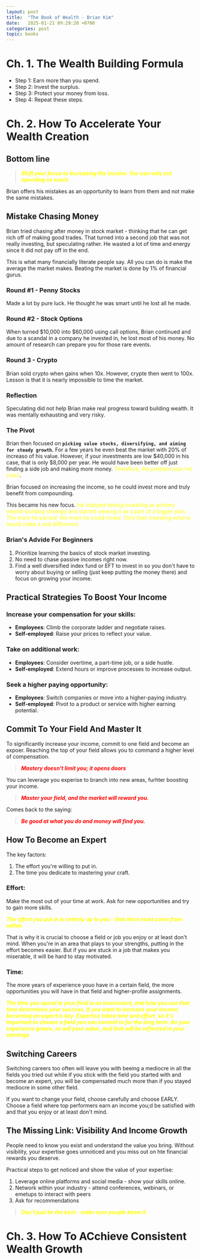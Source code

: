 ```yaml
---
layout: post
title:  "The Book of Wealth - Brian Kim"
date:   2025-01-21 09:29:20 +0700
categories: post
topic: books
---
```



# Ch. 1. The Wealth Building Formula

- Step 1: Earn more than you spend.
- Step 2: Invest the surplus.
- Step 3: Protect your money from loss.
- Step 4: Repeat these steps.

# Ch. 2. How To Accelerate Your Wealth Creation

## Bottom line

> ***<span style="color:yellow;">Shift your focus to increasing the income. You can only cut spending so much.</span>***

Brian offers his mistakes as an opportunity to learn from them and not make the same mistakes.

## Mistake Chasing Money

Brian tried chasing after money in stock market - thinking that he can get rich off of making good trades. That turned into a second job that was not really investing, but speculating rather. He wasted a lot of time and energy since it did not pay off in the end.

This is what many financially literate people say. All you can do is make the average the market makes. Beating the market is done by 1% of financial gurus.

### Round #1 - Penny Stocks

Made a lot by pure luck. He thought he was smart until he lost all he made.

### Round #2 - Stock Options

When turned $10,000 into $60,000 using call options, Brian continued and due to a scandal in a company he invested in, he lost most of his money. No amount of research can prepare you for those rare events. 

### Round 3 - Crypto

Brian sold crypto when gains when 10x. However, crypte then went to 100x. Lesson is that it is nearly impossible to time the market. 


### Reflection

Speculating did not help Brian make real progress toward building wealth. It was mentally exhausting and very risky.

### The Pivot

Brian then focused on **`picking value stocks, diversifying, and aiming for steady growth`.** For a few years he even beat the market with 20% of increaso of his value. However, if your investments are low $40,000 in his case, that is only $8,000 per year. He would have been better off just finding a side job and making more money. <span style="color:yellow;">Therefore, the problem was `THE SCALE`</span>. 

Brian focused on increasing the income, so he could invest more and truly benefit from compounding.

This became his new focus.<span style="color:yellow;"> He stopped seeing investing as primary wealth-building strategy and started viewing it as a part of a bigger plan. The more he earned, the more he could invest. Only then investing returns would make a real difference. </span>

### Brian's Advide For Beginners

1. Prioritize learning the basics of stock market investing.
2. No need to chase passive incomes right now.
3. Find a well diversified index fund or EFT to invest in so you don't have to worry about buying or selling (just keep putting the money there) and focus on growing your income.

## Practical Strategies To Boost Your Income

### Increase your compensation for your skills:

- **Employees**: Climb the corporate ladder and negotiate raises.
- **Self-employed**: Raise your prices to reflect your value.

### Take on additional work:

- **Employees**: Consider overtime, a part-time job, or a side hustle.
- **Self-employed**: Extend hours or improve processes to increase output.

### Seek a higher paying opportunity:

- **Employees**: Switch companies or move into a higher-paying industry.
- **Self-employed**: Pivot to a product or service with higher earning potential.

## Commit To Your Field And Master It

To significantly increase your income, commit to one field and become an expoer. Reaching the top of your field allows you to command a higher level of compensation.

> ***<span style="color:red;">Mastery doesn't limit you; it opens doors</span>***

You can leverage you experise to branch into new areas, furhter boosting your income. 

> ***<span style="color:red;">Master your field, and the market will reward you.</span>***

Comes back to the saying:

> ***<span style="color:red;">Be good at what you do and money will find you.</span>***


## How To Become an Expert

The key factors:

1. The effort you're willing to put in.
2. The time you dedicate to mastering your craft.

### Effort:

Make the most out of your time at work. Ask for new opportunities and try to gain more skills.

***<span style="color:yellow;">The effort you put in is entirely up to you - that drive must come from within.</span>***

That is why it is crucial to choose a field or job you enjoy or at least don't mind. When you're in an area that plays to your strengths, putting in the effort becomes easier. But if you are stuck in a job that makes you miserable, it will be hard to stay motivated.

### Time:

The more years of experience youo have in a certain field, the more opportunities you will have in that field and higher-profile assignments.

***<span style="color:yellow;">The time you spend in your field is an investment, and how you use that time determines your success. If you want to increase your income, becoming an expert is key. Expertise takes time and effort, so it's important to choose a field you can commit to for the long term. As your experience grows, so will your value, and that will be reflected in your earnings.</span>***

## Switching Careers

Switching careers too often will leave you with beeing a mediocre in all the fields you tried out while if you stick with the field you started with and become an expert, you will be compensated much more than if you stayed mediocre in some other field.

If you want to change your field, choose carefully and choose EARLY. Choose a field where top performers earn an income you;d be satisfied with and that you enjoy or at least don't mind.

## The Missing Link: Visibility And Income Growth

People need to know you exist and understand the value you bring. Without visibility, your expertise goes unnoticed and you miss out on hte financial rewards you deserve.

Practical steps to get noticed and show the value of your expertise:

1. Leverage online platforms and social media - show your skills online.
2. Network within your industry - attend conferences, webinars, or emetups to interact with peers
3. Ask for recommendations 

> ***<span style="color:yellow;">Don't just be the best - make sure people know it.</span>***

# Ch. 3. How To ACchieve Consistent Wealth Growth

